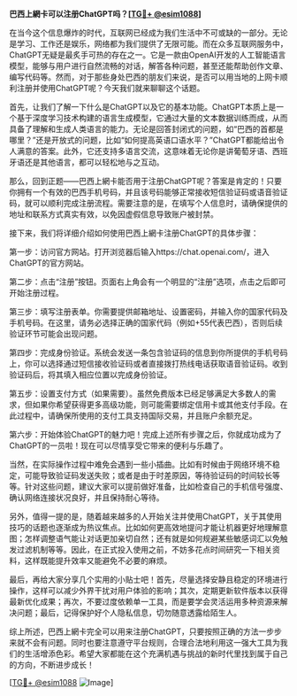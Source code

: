 **巴西上網卡可以注册ChatGPT吗？[[TG💪+ @esim1088](https://t.me/s/esim1088)]**

在当今这个信息爆炸的时代，互联网已经成为我们生活中不可或缺的一部分。无论是学习、工作还是娱乐，网络都为我们提供了无限可能。而在众多互联网服务中，ChatGPT无疑是最炙手可热的存在之一。它是一款由OpenAI开发的人工智能语言模型，能够与用户进行自然流畅的对话，解答各种问题，甚至还能帮助创作文章、编写代码等。然而，对于那些身处巴西的朋友们来说，是否可以用当地的上网卡顺利注册并使用ChatGPT呢？今天我们就来聊聊这个话题。

首先，让我们了解一下什么是ChatGPT以及它的基本功能。ChatGPT本质上是一个基于深度学习技术构建的语言生成模型，它通过大量的文本数据训练而成，从而具备了理解和生成人类语言的能力。无论是回答封闭式的问题，如“巴西的首都是哪里？”还是开放式的问题，比如“如何提高英语口语水平？”ChatGPT都能给出令人满意的答案。此外，它还支持多语言交流，这意味着无论你是讲葡萄牙语、西班牙语还是其他语言，都可以轻松地与之互动。

那么，回到正题——巴西上網卡能否用于注册ChatGPT呢？答案是肯定的！只要你拥有一个有效的巴西手机号码，并且该号码能够正常接收短信验证码或语音验证码，就可以顺利完成注册流程。需要注意的是，在填写个人信息时，请确保提供的地址和联系方式真实有效，以免因虚假信息导致账户被封禁。

接下来，我们将详细介绍如何使用巴西上網卡注册ChatGPT的具体步骤：

第一步：访问官方网站。打开浏览器后输入https://chat.openai.com/，进入ChatGPT的官方网站。

第二步：点击“注册”按钮。页面右上角会有一个明显的“注册”选项，点击之后即可开始注册过程。

第三步：填写注册表单。你需要提供邮箱地址、设置密码，并输入你的国家代码及手机号码。在这里，请务必选择正确的国家代码（例如+55代表巴西），否则后续验证环节可能会出现问题。

第四步：完成身份验证。系统会发送一条包含验证码的信息到你所提供的手机号码上，你可以选择通过短信接收验证码或者直接拨打热线电话获取语音验证码。收到验证码后，将其填入相应位置以完成身份验证。

第五步：设置支付方式（如果需要）。虽然免费版本已经足够满足大多数人的需求，但如果你希望获得更多高级功能，则可能需要绑定信用卡或其他支付手段。在此过程中，请确保所使用的支付工具支持国际交易，并且账户余额充足。

第六步：开始体验ChatGPT的魅力吧！完成上述所有步骤之后，你就成功成为了ChatGPT的一员啦！现在可以尽情享受它带来的便利与乐趣了。

当然，在实际操作过程中难免会遇到一些小插曲。比如有时候由于网络环境不稳定，可能导致验证码发送失败；或者是由于时差原因，等待验证码的时间较长等等。针对这些问题，建议大家可以提前做好准备，比如检查自己的手机信号强度、确认网络连接状况良好，并且保持耐心等待。

另外，值得一提的是，随着越来越多的人开始关注并使用ChatGPT，关于其使用技巧的话题也逐渐成为热议焦点。比如如何更高效地提问才能让机器更好地理解意图；怎样调整语气能让对话更加亲切自然；还有就是如何规避某些敏感词汇以免触发过滤机制等等。因此，在正式投入使用之前，不妨多花点时间研究一下相关资料，这样既能提升效率又能避免不必要的麻烦。

最后，再给大家分享几个实用的小贴士吧！首先，尽量选择安静且稳定的环境进行操作，这样可以减少外界干扰对用户体验的影响；其次，定期更新软件版本以获得最新优化成果；再次，不要过度依赖单一工具，而是要学会灵活运用多种资源来解决问题；最后，记得保护好个人隐私信息，切勿随意透露给陌生人。

综上所述，巴西上網卡完全可以用来注册ChatGPT，只要按照正确的方法一步步来就不会有问题。同时也要注意遵守平台规则，合理合法地利用这一强大工具为我们的生活增添色彩。希望大家都能在这个充满机遇与挑战的新时代里找到属于自己的方向，不断进步成长！

[[TG💪+ @esim1088](https://t.me/s/esim1088) ![Image](https://i.postimg.cc/4NQfJmqS/Snipaste-2025-05-13-00-14-12.png)]